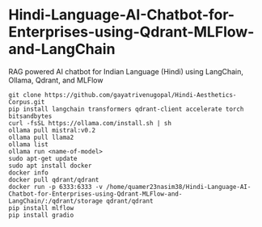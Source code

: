 # Hindi-Language-AI-Chatbot-for-Enterprises-using-Qdrant-MLFlow-and-LangChain
RAG powered AI chatbot for Indian Language (Hindi) using LangChain, Ollama, Qdrant, and MLFlow


```
git clone https://github.com/gayatrivenugopal/Hindi-Aesthetics-Corpus.git
pip install langchain transformers qdrant-client accelerate torch bitsandbytes
curl -fsSL https://ollama.com/install.sh | sh
ollama pull mistral:v0.2
ollama pull llama2
ollama list
ollama run <name-of-model>
sudo apt-get update
sudo apt install docker
docker info
docker pull qdrant/qdrant
docker run -p 6333:6333 -v /home/quamer23nasim38/Hindi-Language-AI-Chatbot-for-Enterprises-using-Qdrant-MLFlow-and-LangChain/:/qdrant/storage qdrant/qdrant
pip install mlflow
pip install gradio

```